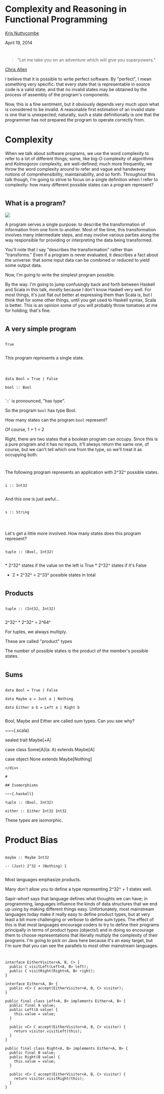 # Complexity and Reasoning in Functional Programming

[Kris Nuttycombe](http://github.com/nuttycom)

April 19, 2014

#

> "Let me take you on an adventure which will give you superpowers."

[Chris Allen](https://twitter.com/bitemyapp/status/455464035987623936)

<div class="notes">

I believe that it is possible to write perfect software. By "perfect", I mean
something very specific: that every state that is representable in source code
is a valid state, and that no invalid states may be obtained by the process of
assembly of the program's components. 

Now, this is a fine sentiment, but it obviously depends very much upon what is
considered to be invalid. A reasonable first estimation of an invalid state is
one that is unexpected; naturally, such a state definitionally is one that the
programmer has not prepared the program to operate correctly from.

</div>

# Complexity 

<div class="notes">

When we talk about software programs, we use the word complexity to refer to a
lot of different things; some, like big-O complexity of algorithms and
Kolmogorov complexity, are well-defined; much more frequently, we throw the
word complexity around to refer and vague and handwavey notions of
comprehensibility, maintainability, and so forth. Throughout this talk though,
I'm going to strive to focus on a single definition when I refer to complexity:
how many different possible states can a program represent?

</div>

#

## What is a program?

![](./img/moviecode.jpg)

<div class="notes">

A program serves a single purpose: to describe the transformation of
information from one form to another. Most of the time, this transformation
involves many intermediate steps, and may involve various parties along the way
responsible for providing or interpreting the data being transformed. 

You'll note that I say "describes the transformation" rather than "transforms."
Even if a program is never evaluated, it describes a fact about the universe:
that some input data can be combined or reduced to yield some output data. 

Now, I'm going to write the simplest program possible.

By the way. I'm going to jump confusingly back and forth between Haskell and
Scala in this talk, mostly because I don't know Haskell very well. For most
things, it's just flat out better at expressing them than Scala is, but I think
that for some other things, until you get used to Haskell syntax, Scala is
better. This is an opinion some of you will probably throw tomatoes at me for
holding; that's fine.

</div>

#

## A very simple program

~~~{.haskell }

True
  
~~~

<div class="fragment">

This program represents a single state.

</div>

#

~~~{.haskell}

data Bool = True | False

bool :: Bool
  
~~~

<div class="fragment">
`::` is pronounced, "has type". <br/>

So the program `bool` has type Bool. <br/>

How many states can the program `bool` represent?
</div>

<div class="notes">

Of course, 1 + 1 = 2

Right, there are two states that a boolean program can occupy.  Since this is a
pure program and it has no inputs, it'll always return the same one, of course,
but we can't tell which one from the type, so we'll treat it as occupying both.

</div>

#

The following program represents an application with 2^32^ possible states.

~~~{.haskell}

i :: Int32
  
~~~

<div class="fragment">

And this one is just awful...

~~~{.haskell}

s :: String
  
~~~

</div>

#

Let's get a little more involved. How many states does this program represent?

~~~{.haskell}

tuple :: (Bool, Int32)
  
~~~

<div class="fragment">
* 2^32^ states if the value on the left is True
* 2^32^ states if it's False

* 2 * 2^32^ = 2^33^ possible states in total
</div>

#

## Products

~~~{.haskell}

tuple :: (Int32, Int32)
  
~~~

<div class="fragment">

2^32^ * 2^32^ = 2^64^

For tuples, we always multiply. 

These are called "product" types

The number of possible states is the product of the member's possible states.

</div>

#

## Sums

~~~{.haskell}

data Bool = True | False

data Maybe a = Just a | Nothing

data Either a b = Left a | Right b
  
~~~

Bool, Maybe and Either are called sum types. Can you see why?

<div class="fragment">
~~~{.scala}

sealed trait Maybe[+A]

case class Some[A](a: A) extends Maybe[A]

case object None extends Maybe[Nothing]
  
~~~
</div>

#

## Isomorphisms

~~~{.haskell}

tuple :: (Bool, Int32)

either :: Either Int32 Int32

~~~

These types are isomorphic.

# Product Bias 

~~~{.haskell}

maybe :: Maybe Int32

-- (Just) 2^32 + (Nothing) 1
  
~~~

Most languages emphasize products.

Many don't allow you to define a type representing 2^32^ + 1 states well.

<div class="notes">

Sapir-whorf says that language defines what thoughts we can have; in
programming, languages influence the kinds of data structures that we end up
using by making different things easy. Unfortunately, most mainstream languages
today make it really easy to define product types, but at very least a bit more
challenging or verbose to define sum types. The effect of this is that most
languages encourage coders to try to define their programs principally in terms
of product types (objects!) and in doing so encourage them to choose
representations that literally multiply the complexity of their programs. I'm 
going to pick on Java here because it's an easy target, but I'm sure that you 
can see the parallels to most other mainstream languages.

</div>

# 
~~~{.java}
interface EitherVisitor<A, B, C> {
  public C visitLeft(Left<A, B> left);
  public C visitRight(Right<A, B> right);
}

interface Either<A, B> {
  public <C> C accept(EitherVisitor<A, B, C> visitor);
}

public final class Left<A, B> implements Either<A, B> {
  public final A value;
  public Left(A value) {
    this.value = value;
  }

  public <C> C accept(EitherVisitor<A, B, C> visitor) {
    return visitor.visitLeft(this);
  }
}

public final class Right<A, B> implements Either<A, B> {
  public final B value;
  public Right(B value) {
    this.value = value;
  }

  public <C> C accept(EitherVisitor<A, B, C> visitor) {
    return visitor.visitRight(this);
  }
}
~~~
